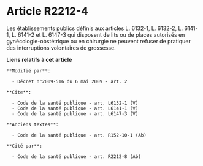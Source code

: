 # Article R2212-4

Les établissements publics définis aux articles L. 6132-1, L. 6132-2, 
L. 6141-1, L. 6141-2 et L. 6147-3 qui disposent de lits ou de places autorisés en gynécologie-obstétrique ou en chirurgie ne
peuvent refuser de pratiquer des interruptions volontaires de grossesse.

**Liens relatifs à cet article**

	**Modifié par**:

	  - Décret n°2009-516 du 6 mai 2009 - art. 2

	**Cite**:

	  - Code de la santé publique - art. L6132-1 (V)
	  - Code de la santé publique - art. L6141-1 (V)
	  - Code de la santé publique - art. L6147-3 (V)

	**Anciens textes**:

	  - Code de la santé publique - art. R152-10-1 (Ab)

	**Cité par**:

	  - Code de la santé publique - art. R2212-8 (Ab)
